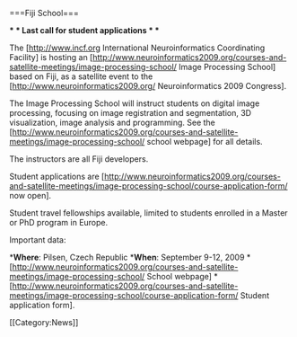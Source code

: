 ===Fiji School===

<b>* * Last call for student applications * *</b>

The [http://www.incf.org International Neuroinformatics Coordinating Facility] is hosting an [http://www.neuroinformatics2009.org/courses-and-satellite-meetings/image-processing-school/ Image Processing School] based on Fiji, as a satellite event to the [http://www.neuroinformatics2009.org/ Neuroinformatics 2009 Congress].

The Image Processing School will instruct students on digital image processing, focusing on image registration and segmentation, 3D visualization, image analysis and programming. See the [http://www.neuroinformatics2009.org/courses-and-satellite-meetings/image-processing-school/ school webpage] for all details.

The instructors are all Fiji developers.

Student applications are [http://www.neuroinformatics2009.org/courses-and-satellite-meetings/image-processing-school/course-application-form/ now open].

Student travel fellowships available, limited to students enrolled in a Master or PhD program in Europe.


Important data:

*<b>Where</b>: Pilsen, Czech Republic
*<b>When</b>: September 9-12, 2009
*[http://www.neuroinformatics2009.org/courses-and-satellite-meetings/image-processing-school/ School webpage]
*[http://www.neuroinformatics2009.org/courses-and-satellite-meetings/image-processing-school/course-application-form/ Student application form].


[[Category:News]]
